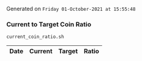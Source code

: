 Generated on `Friday 01-October-2021 at 15:55:48`

### Current to Target Coin Ratio
`current_coin_ratio.sh`

Date|Current|Target|Ratio
---|---|---|---
